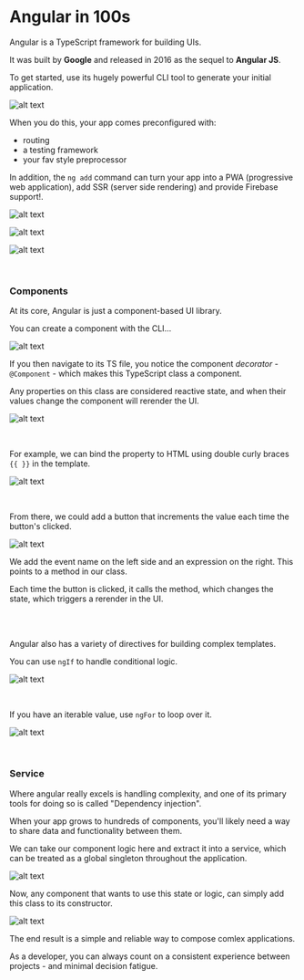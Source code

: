 # Angular in 100s

Angular is a TypeScript framework for building UIs.

It was built by **Google** and released in 2016 as the sequel to **Angular JS**. 

To get started, use its hugely powerful CLI tool to generate your initial application.

![alt text](images/{299C28BD-4AA5-4521-AD05-463DEF0BB0C5}.png)

When you do this, your app comes preconfigured with:

- routing
- a testing framework
- your fav style preprocessor

In addition, the `ng add` command can turn your app into a PWA (progressive web application), add SSR (server side rendering) and provide Firebase support!. 

![alt text](images/{22BF4E1E-9672-45FD-A746-834FE1710067}.png)

![alt text](images/{04C45374-5994-4F3B-8D91-82A3642C2F86}.png)

![alt text](images/{19C59789-8D8E-476D-8A94-1013E0E3B028}.png)

<br>

### Components

At its core, Angular is just a component-based UI library.

You can create a component with the CLI...

![alt text](images/{C37307E2-BE0B-4F9F-ADBA-DA90F893654E}.png)

If you then navigate to its TS file, you notice the component *decorator* - `@Component` - which makes this TypeScript class a component. 

Any properties on this class are considered reactive state, and when their values change the component will rerender the UI. 

![alt text](images/{E7655A2E-3C92-487B-80D8-42EB30338380}.png)

<br>

For example, we can bind the property to HTML using double curly braces `{{ }}` in the template.

![alt text](images/{A89EE08C-C373-4E39-8624-64DE8F583F65}.png)

<br>

From there, we could add a button that increments the value each time the button's clicked. 

![alt text](images/{0FDA7786-3784-4A96-8410-D300BC45839A}.png)

We add the event name on the left side and an expression on the right. This points to a method in our class. 

Each time the button is clicked, it calls the method, which changes the state, which triggers a rerender in the UI. 

<br><br>

Angular also has a variety of directives for building complex templates. 

You can use `ngIf` to handle conditional logic.

![alt text](images/{2BD262C1-E4F5-4167-B36C-CDF698C788EF}.png)

<br>

If you have an iterable value, use `ngFor` to loop over it. 

![alt text](images/{123FEA80-3878-4773-A2B2-DB630CDDB08B}.png)

<br>

### Service

Where angular really excels is handling complexity, and one of its primary tools for doing so is called "Dependency injection". 

When your app grows to hundreds of components, you'll likely need a way to share data and functionality between them. 

We can take our component logic here and extract it into a service, which can be treated as a global singleton throughout the application. 

![alt text](images/{00AE5C99-A50B-4C59-B5B9-77A6C998E9CF}.png)

Now, any component that wants to use this state or logic, can simply add this class to its constructor. 

![alt text](images/{D1A0159C-4A3C-4FFF-AC09-BFE4C7F5DCFB}.png)

The end result is a simple and reliable way to compose comlex applications.

As a developer, you can always count on a consistent experience between projects - and minimal decision fatigue.